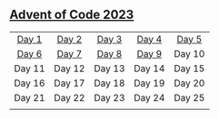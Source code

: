 ## [Advent of Code 2023](./source/2023/)
|     |     |     |     |     |
|:-:|:-:|:-:|:-:|:-:|
|[Day 1](./Day%201%20-%20Trebuchet/)|[Day 2](./Day%202%20-%20Cube%20Conundrum/)|[Day 3](./Day%203%20-%20Gear%20Ratios/)|[Day 4](./Day%204%20-%20Scratchcards/)|[Day 5](./Day%205%20-%20If%20You%20Give%20A%20Seed%20A%20Fertilizer/)|
|[Day 6](./Day%206%20-%20Wait%20For%20It/)|[Day 7](./Day%207%20-%20Camel%20Cards/)|[Day 8](./Day%208%20-%20Haunted%20Wasteland/)|[Day 9](./Day%209%20-%20Mirage%20Maintenance/)|Day 10|
|Day 11|Day 12|Day 13|Day 14|Day 15|
|Day 16|Day 17|Day 18|Day 19|Day 20|
|Day 21|Day 22|Day 23|Day 24|Day 25|
||||||
